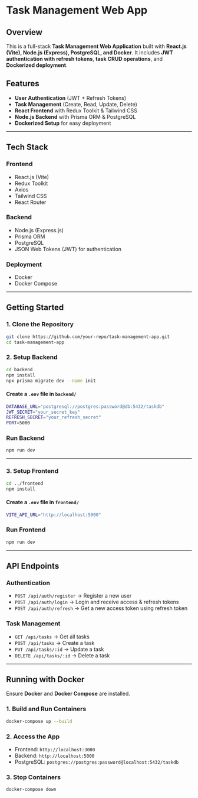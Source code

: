 # Task Management Web App

## Overview
This is a full-stack **Task Management Web Application** built with **React.js (Vite), Node.js (Express), PostgreSQL, and Docker**. It includes **JWT authentication with refresh tokens**, **task CRUD operations**, and **Dockerized deployment**.

## Features
- **User Authentication** (JWT + Refresh Tokens)
- **Task Management** (Create, Read, Update, Delete)
- **React Frontend** with Redux Toolkit & Tailwind CSS
- **Node.js Backend** with Prisma ORM & PostgreSQL
- **Dockerized Setup** for easy deployment

---

## Tech Stack
### **Frontend**
- React.js (Vite)
- Redux Toolkit
- Axios
- Tailwind CSS
- React Router

### **Backend**
- Node.js (Express.js)
- Prisma ORM
- PostgreSQL
- JSON Web Tokens (JWT) for authentication

### **Deployment**
- Docker
- Docker Compose

---

## Getting Started

### 1. Clone the Repository
```sh
git clone https://github.com/your-repo/task-management-app.git
cd task-management-app
```

### 2. Setup Backend
```sh
cd backend
npm install
npx prisma migrate dev --name init
```

#### Create a `.env` file in `backend/`
```sh
DATABASE_URL="postgresql://postgres:password@db:5432/taskdb"
JWT_SECRET="your_secret_key"
REFRESH_SECRET="your_refresh_secret"
PORT=5000
```

### Run Backend
```sh
npm run dev
```

---

### 3. Setup Frontend
```sh
cd ../frontend
npm install
```

#### Create a `.env` file in `frontend/`
```sh
VITE_API_URL="http://localhost:5000"
```

### Run Frontend
```sh
npm run dev
```

---

## API Endpoints
### **Authentication**
- `POST /api/auth/register` → Register a new user
- `POST /api/auth/login` → Login and receive access & refresh tokens
- `POST /api/auth/refresh` → Get a new access token using refresh token

### **Task Management**
- `GET /api/tasks` → Get all tasks
- `POST /api/tasks` → Create a task
- `PUT /api/tasks/:id` → Update a task
- `DELETE /api/tasks/:id` → Delete a task

---

## Running with Docker
Ensure **Docker** and **Docker Compose** are installed.

### 1. Build and Run Containers
```sh
docker-compose up --build
```

### 2. Access the App
- Frontend: `http://localhost:3000`
- Backend: `http://localhost:5000`
- PostgreSQL: `postgres://postgres:password@localhost:5432/taskdb`

### 3. Stop Containers
```sh
docker-compose down
```
